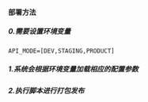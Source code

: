 #### 部署方法

##### 0.需要设置环境变量
`
API_MODE=[DEV,STAGING,PRODUCT]
`
##### 1.系统会根据环境变量加载相应的配置参数

##### 2.执行脚本进行打包发布

